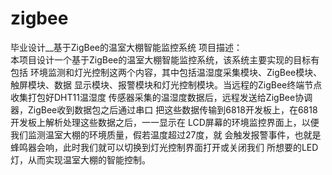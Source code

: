 # zigbee
毕业设计__基于ZigBee的温室大棚智能监控系统
项目描述：  
本项目设计一个基于ZigBee的温室大棚智能监控系统，该系统主要实现的目标有包括
环境监测和灯光控制这两个内容，其中包括温湿度采集模块、ZigBee模块、触屏模块、数据
显示模块、报警模块和灯光控制模块。当远程的ZigBee终端节点收集打包好DHT11温湿度
传感器采集的温湿度数据后，远程发送给ZigBee协调器，ZigBee收到数据包之后通过串口
把这些数据传输到6818开发板上，在6818开发板上解析处理这些数据之后，一一显示在
LCD屏幕的环境监控界面上，以便我们监测温室大棚的环境质量，假若温度超过27度，就
会触发报警事件，也就是蜂鸣器会响，此时我们就可以切换到灯光控制界面打开或关闭我们
所想要的LED灯，从而实现温室大棚的智能控制。
